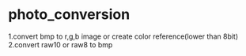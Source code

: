 # photo_conversion

1.convert bmp to r,g,b image or create color reference(lower than 8bit)
2.convert raw10 or raw8 to bmp
